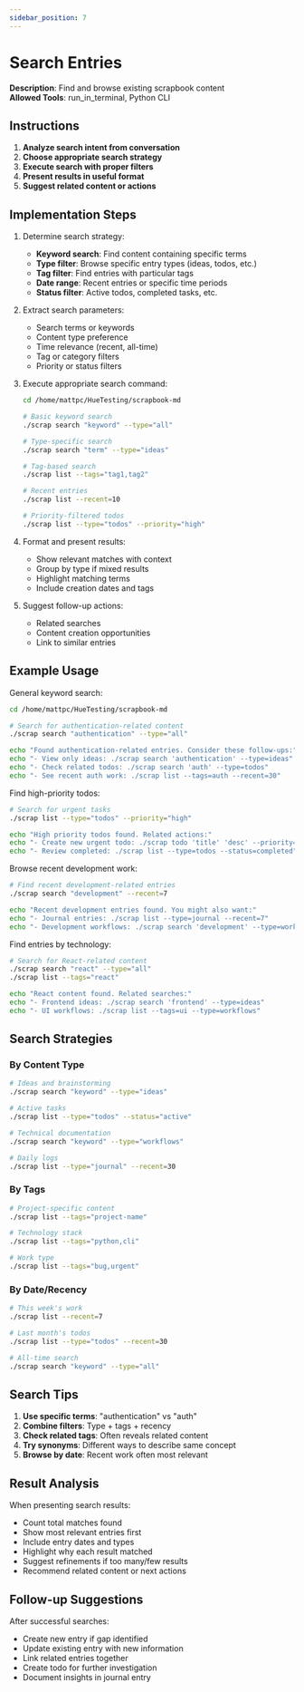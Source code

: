 ```yaml
---
sidebar_position: 7
---
```


# Search Entries

**Description**: Find and browse existing scrapbook content  
**Allowed Tools**: run_in_terminal, Python CLI

## Instructions

1. **Analyze search intent from conversation**
2. **Choose appropriate search strategy**
3. **Execute search with proper filters**
4. **Present results in useful format**
5. **Suggest related content or actions**

## Implementation Steps

1. Determine search strategy:
   - **Keyword search**: Find content containing specific terms
   - **Type filter**: Browse specific entry types (ideas, todos, etc.)
   - **Tag filter**: Find entries with particular tags
   - **Date range**: Recent entries or specific time periods
   - **Status filter**: Active todos, completed tasks, etc.

2. Extract search parameters:
   - Search terms or keywords
   - Content type preference
   - Time relevance (recent, all-time)
   - Tag or category filters
   - Priority or status filters

3. Execute appropriate search command:
   ```bash
   cd /home/mattpc/HueTesting/scrapbook-md
   
   # Basic keyword search
   ./scrap search "keyword" --type="all"
   
   # Type-specific search
   ./scrap search "term" --type="ideas"
   
   # Tag-based search
   ./scrap list --tags="tag1,tag2"
   
   # Recent entries
   ./scrap list --recent=10
   
   # Priority-filtered todos
   ./scrap list --type="todos" --priority="high"
   ```

4. Format and present results:
   - Show relevant matches with context
   - Group by type if mixed results
   - Highlight matching terms
   - Include creation dates and tags

5. Suggest follow-up actions:
   - Related searches
   - Content creation opportunities
   - Link to similar entries

## Example Usage

General keyword search:
```bash
cd /home/mattpc/HueTesting/scrapbook-md

# Search for authentication-related content
./scrap search "authentication" --type="all"

echo "Found authentication-related entries. Consider these follow-ups:"
echo "- View only ideas: ./scrap search 'authentication' --type=ideas"
echo "- Check related todos: ./scrap search 'auth' --type=todos"
echo "- See recent auth work: ./scrap list --tags=auth --recent=30"
```

Find high-priority todos:
```bash
# Search for urgent tasks
./scrap list --type="todos" --priority="high"

echo "High priority todos found. Related actions:"
echo "- Create new urgent todo: ./scrap todo 'title' 'desc' --priority=urgent"
echo "- Review completed: ./scrap list --type=todos --status=completed"
```

Browse recent development work:
```bash
# Find recent development-related entries
./scrap search "development" --recent=7

echo "Recent development entries found. You might also want:"
echo "- Journal entries: ./scrap list --type=journal --recent=7"
echo "- Development workflows: ./scrap search 'development' --type=workflows"
```

Find entries by technology:
```bash
# Search for React-related content
./scrap search "react" --type="all"
./scrap list --tags="react"

echo "React content found. Related searches:"
echo "- Frontend ideas: ./scrap search 'frontend' --type=ideas"
echo "- UI workflows: ./scrap list --tags=ui --type=workflows"
```

## Search Strategies

### By Content Type
```bash
# Ideas and brainstorming
./scrap search "keyword" --type="ideas"

# Active tasks
./scrap list --type="todos" --status="active"

# Technical documentation
./scrap search "keyword" --type="workflows"

# Daily logs
./scrap list --type="journal" --recent=30
```

### By Tags
```bash
# Project-specific content
./scrap list --tags="project-name"

# Technology stack
./scrap list --tags="python,cli"

# Work type
./scrap list --tags="bug,urgent"
```

### By Date/Recency
```bash
# This week's work
./scrap list --recent=7

# Last month's todos
./scrap list --type="todos" --recent=30

# All-time search
./scrap search "keyword" --type="all"
```

## Search Tips

1. **Use specific terms**: "authentication" vs "auth"
2. **Combine filters**: Type + tags + recency
3. **Check related tags**: Often reveals related content
4. **Try synonyms**: Different ways to describe same concept
5. **Browse by date**: Recent work often most relevant

## Result Analysis

When presenting search results:
- Count total matches found
- Show most relevant entries first
- Include entry dates and types
- Highlight why each result matched
- Suggest refinements if too many/few results
- Recommend related content or next actions

## Follow-up Suggestions

After successful searches:
- Create new entry if gap identified
- Update existing entry with new information
- Link related entries together
- Create todo for further investigation
- Document insights in journal entry
